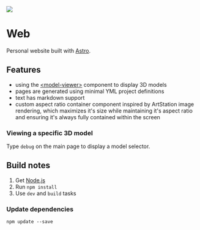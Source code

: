 ![](https://github.com/swift502/Web/actions/workflows/deploy.yml/badge.svg)

# Web

Personal website built with [Astro](https://astro.build/).

## Features

- using the [\<model-viewer\>](https://modelviewer.dev/) component to display 3D models
- pages are generated using minimal YML project definitions
- text has markdown support
- custom aspect ratio container component inspired by ArtStation image rendering, which maximizes it's size while maintaining it's aspect ratio and ensuring it's always fully contained within the screen

### Viewing a specific 3D model

Type `debug` on the main page to display a model selector.

## Build notes

1. Get [Node.js](https://nodejs.org)
2. Run `npm install`
3. Use `dev` and `build` tasks

### Update dependencies

```shell
npm update --save
```